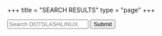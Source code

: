 +++
title = "SEARCH RESULTS"
type = "page"
+++
<div class="box search-box">
<form action="https://www.dotslashlinux.com/search/" method="get">
<input type="text" id="search-box" name="query" placeholder="Search DOTSLASHLINUX" required>
<button type="submit">Submit</button>
</form>
</div>
<div id="search-results">
</div>
